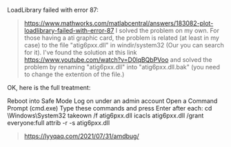 LoadLibrary failed with error 87:
>https://www.mathworks.com/matlabcentral/answers/183082-plot-loadlibrary-failed-with-error-87
I solved the problem on my own. For those having a ati graphic card, the problem is related (at least in my case) to the file "atig6pxx.dll" in windir/system32 (Our you can search for it).
I've found the solution at this link https://www.youtube.com/watch?v=D0lqBQbPVoo  and solved the problem by renaming "atig6pxx.dll" into "atig6pxx.dll.bak" (you need to change the extention of the file.)

OK, here is the full treatment:

Reboot into Safe Mode
Log on under an admin account
Open a Command Prompt (cmd.exe)
Type these commands and press Enter after each:
cd  \Windows\System32
takeown  /f  atig6pxx.dll
icacls  atig6pxx.dll  /grant  everyone:full
attrib  -r  -s  atig6pxx.dll

>https://lyyqaq.com/2021/07/31/amdbug/